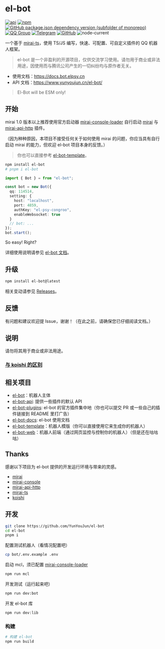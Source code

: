 # el-bot

[![api](https://github.com/YunYouJun/el-bot/workflows/api/badge.svg)](https://www.yunyoujun.cn/el-bot/)
[![npm](https://img.shields.io/npm/v/el-bot?logo=npm)](https://www.npmjs.com/package/el-bot)
[![GitHub package.json dependency version (subfolder of monorepo)](https://img.shields.io/github/package-json/dependency-version/YunYouJun/el-bot/mirai-ts?filename=packages%2Fel-bot%2Fpackage.json&logo=typescript)](https://github.com/YunYouJun/mirai-ts)
[![QQ Group](https://img.shields.io/badge/QQ%20Group-707408530-12B7F5?logo=tencent-qq)](https://shang.qq.com/wpa/qunwpa?idkey=5b0eef3e3256ce23981f3b0aa2457175c66ca9194efd266fd0e9a7dbe43ed653)
[![Telegram](https://img.shields.io/badge/Telegram-elpsy__cn-blue?logo=telegram)](https://t.me/elpsy_cn)
[![GitHub](https://img.shields.io/github/license/YunYouJun/el-bot)](https://github.com/YunYouJun/el-bot/blob/master/LICENSE)
![node-current](https://img.shields.io/node/v/el-bot)

一个基于 [mirai-ts](https://github.com/YunYouJun/mirai-ts)，使用 TS/JS 编写，快速、可配置、可自定义插件的 QQ 机器人框架。

> el-bot 是一个非盈利的开源项目，仅供交流学习使用。请勿用于商业或非法用途，因使用而与腾讯公司产生的一切纠纷均与原作者无关。

- 使用文档：<https://docs.bot.elpsy.cn>
- API 文档：<https://www.yunyoujun.cn/el-bot/>

> El-Bot will be ESM only!

## 开始

mirai 1.0 版本以上推荐使用官方启动器 [mirai-console-loader](https://github.com/iTXTech/mirai-console-loader) 自行启动 [mirai](https://github.com/mamoe/mirai) 与 [mirai-api-http](https://github.com/mamoe/mirai-api-http) 插件。

（因为种种原因，本项目不接受任何关于如何使用 mirai 的问题，你应当具有自行启动 mirai 的能力，但欢迎 el-bot 项目本身的反馈。）

> 你也可以直接参考 [el-bot-template](https://github.com/ElpsyCN/el-bot-template)。

```sh
npm install el-bot
# pnpm i el-bot
```

```ts
import { Bot } = from "el-bot";

const bot = new Bot({
  qq: 114514,
  setting: {
    host: "localhost",
    port: 4859,
    authKey: "el-psy-congroo",
    enableWebsocket: true
  }
  // bot: ...
});
bot.start();
```

So easy! Right?

详细使用说明请参见 [el-bot 文档](https://docs.bot.elpsy.cn/)。

## 升级

```sh
npm install el-bot@latest
```

相关变动请参见 [Releases](https://github.com/YunYouJun/el-bot/releases)。

## 反馈

有问题和建议欢迎提 Issue，谢谢！（在此之前，请确保您已仔细阅读文档。）

## 说明

请勿将其用于商业或非法用途。

### [与 koishi 的区别](https://docs.bot.elpsy.cn/about.html#与-koishi-的区别)

## 相关项目

- [el-bot](https://github.com/YunYouJun/el-bot)：机器人主体
- [el-bot-api](https://github.com/ElpsyCN/el-bot-api): 提供一些插件的默认 API
- [el-bot-plugins](https://github.com/ElpsyCN/el-bot-plugins): el-bot 的官方插件集中地（你也可以提交 PR 或一些自己的插件链接到 README 里打广告）
- [el-bot-docs](https://github.com/ElpsyCN/el-bot-docs): el-bot 使用文档
- [el-bot-template](https://github.com/ElpsyCN/el-bot-template)：机器人模版（你可以直接使用它来生成你的机器人）
- [el-bot-web](https://github.com/ElpsyCN/el-bot-web)：机器人前端（通过网页监控与控制你的机器人）（但是还在咕咕咕）

## Thanks

感谢以下项目为 el-bot 提供的开发运行环境与带来的灵感。

- [mirai](https://github.com/mamoe/mirai)
- [mirai-console](https://github.com/mamoe/mirai-console)
- [mirai-api-http](https://github.com/mamoe/mirai-api-http)
- [mirai-ts](https://github.com/YunYouJun/mirai-ts)
- [koishi](https://github.com/koishijs/koishi)

## 开发

```sh
git clone https://github.com/YunYouJun/el-bot
cd el-bot
pnpm i
```

配置测试机器人（看情况配置吧）

```sh
cp bot/.env.example .env
```

启动 mcl，须已配置 [mirai-console-loader](https://github.com/iTXTech/mirai-console-loader)

```sh
npm run mcl
```

开发测试（运行起来吧）

```sh
npm run dev:bot
```

开发 el-bot 库

```sh
npm run dev:lib
```

### 构建

```sh
# 构建 el-bot
npm run build
```
